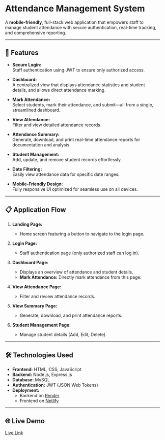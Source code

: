 # Attendance Management System

A **mobile-friendly**, full-stack web application that empowers staff to manage student attendance with secure authentication, real-time tracking, and comprehensive reporting.

---

## 🚀 Features

- **Secure Login:**  
  Staff authentication using JWT to ensure only authorized access.

- **Dashboard:**  
  A centralized view that displays attendance statistics and student details, and allows direct attendance marking.

- **Mark Attendance:**  
  Select students, mark their attendance, and submit—all from a single, streamlined dashboard.

- **View Attendance:**  
  Filter and view detailed attendance records.

- **Attendance Summary:**  
  Generate, download, and print real-time attendance reports for documentation and analysis.

- **Student Management:**  
  Add, update, and remove student records effortlessly.

- **Date Filtering:**  
  Easily view attendance data for specific date ranges.

- **Mobile-Friendly Design:**  
  Fully responsive UI optimized for seamless use on all devices.

---

## 📋 Application Flow

1. **Landing Page:**  
   - Home screen featuring a button to navigate to the login page.

2. **Login Page:**  
   - Staff authentication page (only authorized staff can log in).

3. **Dashboard Page:**  
   - Displays an overview of attendance and student details.  
   - **Mark Attendance:** Directly mark attendance from this page.

4. **View Attendance Page:**  
   - Filter and review attendance records.

5. **View Summary Page:**  
   - Generate, download, and print attendance reports.

6. **Student Management Page:**  
   - Manage student details (Add, Edit, Delete).

---

## 🛠 Technologies Used

- **Frontend:** HTML, CSS, JavaScript  
- **Backend:** Node.js, Express.js  
- **Database:** MySQL  
- **Authentication:** JWT (JSON Web Tokens)  
- **Deployment:**  
  - Backend on [Render](#)  
  - Frontend on [Netlify](#)  

---

## 🌐 Live Demo

[Live Link]()
